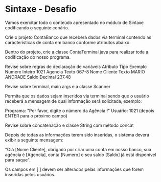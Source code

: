 # Sintaxe - Desafio
Vamos exercitar todo o conteúdo apresentado no módulo de Sintaxe codificando o seguinte cenário.

Crie o projeto ContaBanco que receberá dados via terminal contendo as características de conta em banco conforme atributos abaixo:

Dentro do projeto, crie a classe ContaTerminal.java para realizar toda a codificação do nosso programa.

Revise sobre regras de declaração de variáveis
Atributo	Tipo	Exemplo
Numero	Inteiro	1021
Agencia	Texto	067-8
Nome Cliente	Texto	MARIO ANDRADE
Saldo	Decimal	237.48


Revise sobre terminal, main args e a classe Scanner

Permita que os dados sejam inseridos via terminal sendo que o usuário receberá a mensagem de qual informação será solicitada, exemplo:

Programa: "Por favor, digite o número da Agência !"
Usuário: 1021 (depois ENTER para o próximo campo)


Revise sobre concatenação e classe String com método concat

Depois de todas as informações terem sido inseridas, o sistema deverá exibir a seguinte mensagem:

"Olá [Nome Cliente], obrigado por criar uma conta em nosso banco, sua agência é [Agencia], conta [Numero] e seu saldo [Saldo] já está disponível para saque".

Os campos em [ ] devem ser alterados pelas informações que forem inseridas pelos usuários.
